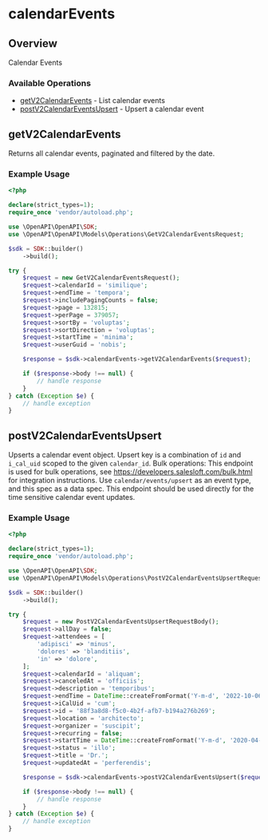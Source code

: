 # calendarEvents

## Overview

Calendar Events

### Available Operations

* [getV2CalendarEvents](#getv2calendarevents) - List calendar events
* [postV2CalendarEventsUpsert](#postv2calendareventsupsert) - Upsert a calendar event

## getV2CalendarEvents

Returns all calendar events, paginated and filtered by the date.

### Example Usage

```php
<?php

declare(strict_types=1);
require_once 'vendor/autoload.php';

use \OpenAPI\OpenAPI\SDK;
use \OpenAPI\OpenAPI\Models\Operations\GetV2CalendarEventsRequest;

$sdk = SDK::builder()
    ->build();

try {
    $request = new GetV2CalendarEventsRequest();
    $request->calendarId = 'similique';
    $request->endTime = 'tempora';
    $request->includePagingCounts = false;
    $request->page = 132815;
    $request->perPage = 379057;
    $request->sortBy = 'voluptas';
    $request->sortDirection = 'voluptas';
    $request->startTime = 'minima';
    $request->userGuid = 'nobis';

    $response = $sdk->calendarEvents->getV2CalendarEvents($request);

    if ($response->body !== null) {
        // handle response
    }
} catch (Exception $e) {
    // handle exception
}
```

## postV2CalendarEventsUpsert

  Upserts a calendar event object.
  Upsert key is a combination of `id` and `i_cal_uid` scoped to the given `calendar_id`.
  Bulk operations:
  This endpoint is used for bulk operations, see https://developers.salesloft.com/bulk.html for integration instructions.
  Use `calendar/events/upsert` as an event type, and this spec as a data spec.
  This endpoint should be used directly for the time sensitive calendar event updates.


### Example Usage

```php
<?php

declare(strict_types=1);
require_once 'vendor/autoload.php';

use \OpenAPI\OpenAPI\SDK;
use \OpenAPI\OpenAPI\Models\Operations\PostV2CalendarEventsUpsertRequestBody;

$sdk = SDK::builder()
    ->build();

try {
    $request = new PostV2CalendarEventsUpsertRequestBody();
    $request->allDay = false;
    $request->attendees = [
        'adipisci' => 'minus',
        'dolores' => 'blanditiis',
        'in' => 'dolore',
    ];
    $request->calendarId = 'aliquam';
    $request->canceledAt = 'officiis';
    $request->description = 'temporibus';
    $request->endTime = DateTime::createFromFormat('Y-m-d', '2022-10-06');
    $request->iCalUid = 'cum';
    $request->id = '88f3a8d8-f5c0-4b2f-afb7-b194a276b269';
    $request->location = 'architecto';
    $request->organizer = 'suscipit';
    $request->recurring = false;
    $request->startTime = DateTime::createFromFormat('Y-m-d', '2020-04-25');
    $request->status = 'illo';
    $request->title = 'Dr.';
    $request->updatedAt = 'perferendis';

    $response = $sdk->calendarEvents->postV2CalendarEventsUpsert($request);

    if ($response->body !== null) {
        // handle response
    }
} catch (Exception $e) {
    // handle exception
}
```
